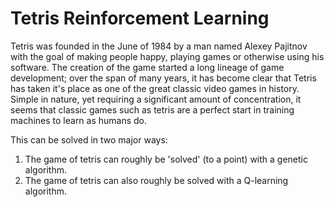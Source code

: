 # Tetris Reinforcement Learning

Tetris was founded in the June of 1984 by a man named Alexey Pajitnov with the goal of making people happy, playing games or
otherwise using his software. The creation of the game started a long lineage of game development; over the span of many years,
it has become clear that Tetris has taken it's place as one of the great classic video games in history. Simple in nature, yet
requiring a significant amount of concentration, it seems that classic games such as tetris are a perfect start in training
machines to learn as humans do. 

This can be solved in two major ways: 
1. The game of tetris can roughly be 'solved' (to a point) with a genetic algorithm.
2. The game of tetris can also roughly be solved with a Q-learning algorithm.

